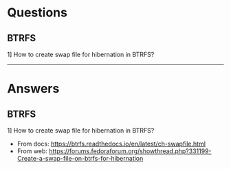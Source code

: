 # Questions

## BTRFS

1] How to create swap file for hibernation in BTRFS?

---
# Answers
## BTRFS

1] How to create swap file for hibernation in BTRFS?

- From docs: https://btrfs.readthedocs.io/en/latest/ch-swapfile.html
- From web: https://forums.fedoraforum.org/showthread.php?331199-Create-a-swap-file-on-btrfs-for-hibernation